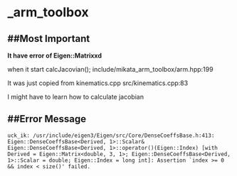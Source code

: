 # _arm_toolbox
##Most Important 
---
__It have error of Eigen::Matrixxd__

when it start calcJacovian();
include/mikata_arm_toolbox/arm.hpp:199

It was just copied from kinematics.cpp
src/kinematics.cpp:83

I might have to learn how to calculate jacobian

##Error Message
---
```
uck_ik: /usr/include/eigen3/Eigen/src/Core/DenseCoeffsBase.h:413: Eigen::DenseCoeffsBase<Derived, 1>::Scalar& Eigen::DenseCoeffsBase<Derived, 1>::operator()(Eigen::Index) [with Derived = Eigen::Matrix<double, 3, 1>; Eigen::DenseCoeffsBase<Derived, 1>::Scalar = double; Eigen::Index = long int]: Assertion `index >= 0 && index < size()' failed.
```

